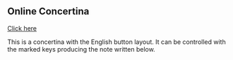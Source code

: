 ## Online Concertina

[Click here](https://laurencewilkes.github.io/onlineconcertina/)

This is a concertina with the English button layout. It can be controlled with the marked keys producing the note written below.
